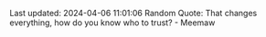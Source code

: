 Last updated: 2024-04-06 11:01:06
Random Quote: That changes everything, how do you know who to trust? - Meemaw